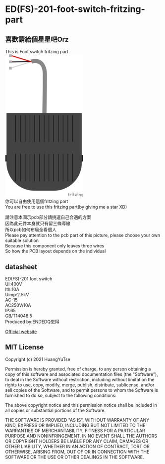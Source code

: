 # ED(FS)-201-foot-switch-fritzing-part
## 喜歡請給個星星吧Orz
This is Foot switch fritzing part  
<img src="./Footswitch.png" width="50%" height="50%" />  
你可以自由使用這個fritzing part  
You are free to use this fritzing part(by giving me a star XD)  

請注意本圖示pcb部分請挑選自己合適的方案  
因為此元件本身就只有留三條導線  
所以pcb如何布局全看個人  
Please pay attention to the pcb part of this picture, please choose your own suitable solution  
Because this component only leaves three wires  
So how the PCB layout depends on the individual  
## datasheet
ED(FS)-201 foot switch  
Ui:400V  
Ith:10A  
Uimp:2.5kV  
AC-15  
AC250V/10A  
IP:65  
GB/T14048.5  
Produced by:ENDEDQ恩得  

[Official website](https://shop72323438.world.taobao.com/index.htm?spm=a312a.7700824.w5002-23012681725.2.57824630WxsrQr)

## MIT License

Copyright (c) 2021 HuangYuTse

Permission is hereby granted, free of charge, to any person obtaining a copy
of this software and associated documentation files (the "Software"), to deal
in the Software without restriction, including without limitation the rights
to use, copy, modify, merge, publish, distribute, sublicense, and/or sell
copies of the Software, and to permit persons to whom the Software is
furnished to do so, subject to the following conditions:

The above copyright notice and this permission notice shall be included in all
copies or substantial portions of the Software.

THE SOFTWARE IS PROVIDED "AS IS", WITHOUT WARRANTY OF ANY KIND, EXPRESS OR
IMPLIED, INCLUDING BUT NOT LIMITED TO THE WARRANTIES OF MERCHANTABILITY,
FITNESS FOR A PARTICULAR PURPOSE AND NONINFRINGEMENT. IN NO EVENT SHALL THE
AUTHORS OR COPYRIGHT HOLDERS BE LIABLE FOR ANY CLAIM, DAMAGES OR OTHER
LIABILITY, WHETHER IN AN ACTION OF CONTRACT, TORT OR OTHERWISE, ARISING FROM,
OUT OF OR IN CONNECTION WITH THE SOFTWARE OR THE USE OR OTHER DEALINGS IN THE
SOFTWARE.